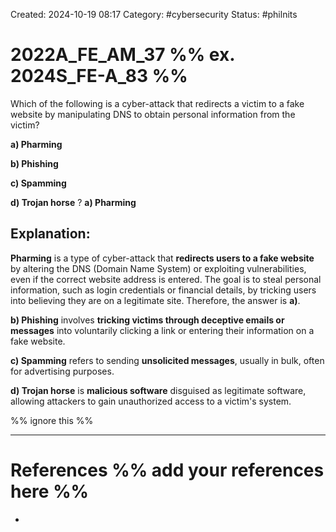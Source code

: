 Created: 2024-10-19 08:17
Category: #cybersecurity
Status: #philnits


# 2022A_FE_AM_37 %% ex. 2024S_FE-A_83 %%

Which of the following is a cyber-attack that redirects a victim to a fake website by manipulating DNS to obtain personal information from the victim?

**a) Pharming**

**b) Phishing**

**c) Spamming**

**d) Trojan horse**
?
**a) Pharming**

## **Explanation:**

**Pharming** is a type of cyber-attack that **redirects users to a fake website** by altering the DNS (Domain Name System) or exploiting vulnerabilities, even if the correct website address is entered. The goal is to steal personal information, such as login credentials or financial details, by tricking users into believing they are on a legitimate site. Therefore, the answer is **a)**.

**b) Phishing** involves **tricking victims through deceptive emails or messages** into voluntarily clicking a link or entering their information on a fake website.

**c) Spamming** refers to sending **unsolicited messages**, usually in bulk, often for advertising purposes.

**d) Trojan horse** is **malicious software** disguised as legitimate software, allowing attackers to gain unauthorized access to a victim's system.







%% ignore this %%
<!--SR:!2025-03-17,15,290-->
---









# References %% add your references here %%
- 